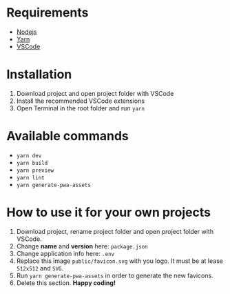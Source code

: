 # Requirements

- [Nodejs](https://nodejs.org/en/download)
- [Yarn](https://classic.yarnpkg.com/lang/en/docs/install)
- [VSCode](https://code.visualstudio.com/download)

# Installation

1. Download project and open project folder with VSCode
2. Install the recommended VSCode extensions
3. Open Terminal in the root folder and run `yarn`

# Available commands

- `yarn dev`
- `yarn build`
- `yarn preview`
- `yarn lint`
- `yarn generate-pwa-assets`

# How to use it for your own projects

1. Download project, rename project folder and open project folder with VSCode.
2. Change **name** and **version** here: `package.json`
3. Change application info here: `.env`
4. Replace this image `public/favicon.svg` with you logo. It must be at lease `512x512` and `SVG`.
5. Run `yarn generate-pwa-assets` in order to generate the new favicons.
6. Delete this section. **Happy coding!**
